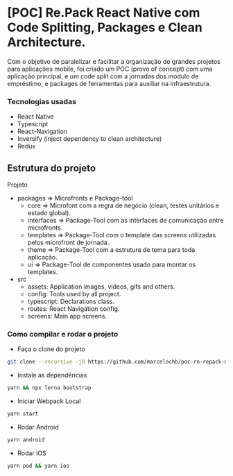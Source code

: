 # [POC] Re.Pack React Native com Code Splitting, Packages e Clean Architecture.
  Com o objetivo de paralelizar e facilitar a organização de grandes projetos para aplicações mobile, foi criado um POC (prove of concept) com uma aplicação principal, e um code split com a jornadas dos modulo de empréstimo, e packages de ferramentas para auxiliar na infraestrutura.

### Tecnologias usadas

- React Native
- Typescript
- React-Navigation
- Inversify (inject dependency to clean architecture)
- Redux

## Estrutura do projeto


Projeto
- packages => Microfronts e Package-tool
  - core => Microfont com a regra de negócio (clean, testes unitários e estado global).
  - interfaces => Package-Tool com as interfaces de comunicação entre microfronts.
  - templates => Package-Tool com o template das screens utilizadas pelos microfront de jornada..
  - theme => Package-Tool com a estrutura de tema para toda aplicação.
  - ui => Package-Tool de componentes usado para montar os templates.
- src
  - assets: Application images, videos, gifs and others.
   - config: Tools used by all project.
    - typescript: Declarations class. 
  - routes: React Navigation config.
  - screens: Main app screens.

### Como compilar e rodar o projeto

- Faça o clone do projeto
```bash
git clone --recursive -j8 https://github.com/marcelochb/poc-rn-repack-microfront.git
```
- Instale as dependências
```bash
yarn && npx lerna bootstrap
```
- Iniciar Webpack Local
```bash
yarn start
```
- Rodar Android
```bash
yarn android
```
- Rodar iOS
```bash
yarn pod && yarn ios
```
